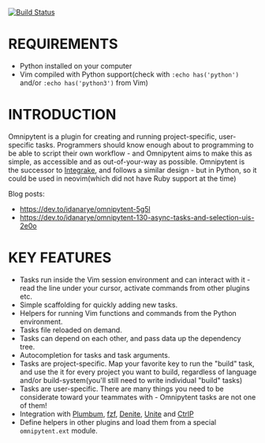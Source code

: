 [![Build Status](https://travis-ci.org/idanarye/vim-omnipytent.svg?branch=develop)](https://travis-ci.org/idanarye/vim-omnipytent)

REQUIREMENTS
============

 * Python installed on your computer
 * Vim compiled with Python support(check with `:echo has('python')` and/or `:echo has('python3')` from Vim)

INTRODUCTION
============

Omnipytent is a plugin for creating and running project-specific, user-specific
tasks. Programmers should know enough about to programming to be able to script
their own workflow - and Omnipytent aims to make this as simple, as accessible
and as out-of-your-way as possible. Omnipytent is the successor to
[Integrake](https://github.com/idanarye/vim-integrake), and follows a similar
design - but in Python, so it could be used in neovim(which did not have Ruby
support at the time)

Blog posts:
* https://dev.to/idanarye/omnipytent-5g5l
* https://dev.to/idanarye/omnipytent-130-async-tasks-and-selection-uis-2e0o

KEY FEATURES
============

 * Tasks run inside the Vim session environment and can interact with it - read
   the line under your cursor, activate commands from other plugins etc.
 * Simple scaffolding for quickly adding new tasks.
 * Helpers for running Vim functions and commands from the Python environment.
 * Tasks file reloaded on demand.
 * Tasks can depend on each other, and pass data up the dependency tree.
 * Autocompletion for tasks and task arguments.
 * Tasks are project-specific. Map your favorite key to run the "build" task,
   and use the it for every project you want to build, regardless of language
   and/or build-system(you'll still need to write individual "build" tasks)
 * Tasks are user-specific. There are many things you need to be considerate
   toward your teammates with - Omnipytent tasks are not one of them!
 * Integration with [Plumbum](https://plumbum.readthedocs.io),
   [fzf](https://github.com/junegunn/fzf),
   [Denite](https://github.com/Shougo/denite.nvim),
   [Unite](https://github.com/Shougo/unite.vim) and
   [CtrlP](https://github.com/ctrlpvim/ctrlp.vim)
 * Define helpers in other plugins and load them from a special
   `omnipytent.ext` module.

